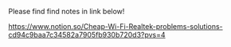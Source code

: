 Please find find notes in link below!

https://www.notion.so/Cheap-Wi-Fi-Realtek-problems-solutions-cd94c9baa7c34582a7905fb930b720d3?pvs=4